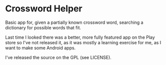# Crossword Helper

Basic app for, given a partially known crossword word, searching a dictionary
for possible words that fit.

Last time I looked there was a better, more fully featured app on the Play
store so I've not released it, as it was mostly a learning exercise for me, as
I want to make some Android apps.

I've released the source on the GPL (see LICENSE).


